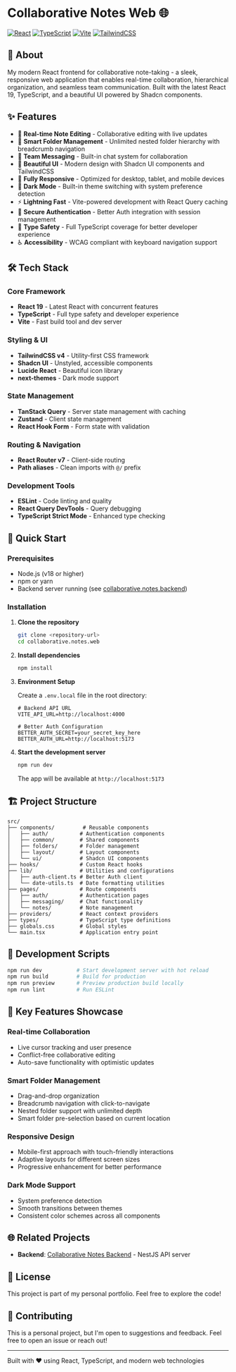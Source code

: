 # Collaborative Notes Web 🌐

[![React](https://img.shields.io/badge/React-20232A?style=for-the-badge&logo=react&logoColor=61DAFB)](https://reactjs.org/)
[![TypeScript](https://img.shields.io/badge/TypeScript-007ACC?style=for-the-badge&logo=typescript&logoColor=white)](https://www.typescriptlang.org/)
[![Vite](https://img.shields.io/badge/Vite-646CFF?style=for-the-badge&logo=vite&logoColor=white)](https://vitejs.dev/)
[![TailwindCSS](https://img.shields.io/badge/Tailwind_CSS-38B2AC?style=for-the-badge&logo=tailwind-css&logoColor=white)](https://tailwindcss.com/)

## 📖 About

My modern React frontend for collaborative note-taking - a sleek, responsive web application that enables real-time collaboration, hierarchical organization, and seamless team communication. Built with the latest React 19, TypeScript, and a beautiful UI powered by Shadcn components.

## ✨ Features

- 📝 **Real-time Note Editing** - Collaborative editing with live updates
- 📁 **Smart Folder Management** - Unlimited nested folder hierarchy with breadcrumb navigation
- 💬 **Team Messaging** - Built-in chat system for collaboration
- 🎨 **Beautiful UI** - Modern design with Shadcn UI components and TailwindCSS
- 📱 **Fully Responsive** - Optimized for desktop, tablet, and mobile devices
- 🌙 **Dark Mode** - Built-in theme switching with system preference detection
- ⚡ **Lightning Fast** - Vite-powered development with React Query caching
- 🔐 **Secure Authentication** - Better Auth integration with session management
- 🎯 **Type Safety** - Full TypeScript coverage for better developer experience
- ♿ **Accessibility** - WCAG compliant with keyboard navigation support

## 🛠️ Tech Stack

### Core Framework

- **React 19** - Latest React with concurrent features
- **TypeScript** - Full type safety and developer experience
- **Vite** - Fast build tool and dev server

### Styling & UI

- **TailwindCSS v4** - Utility-first CSS framework
- **Shadcn UI** - Unstyled, accessible components
- **Lucide React** - Beautiful icon library
- **next-themes** - Dark mode support

### State Management

- **TanStack Query** - Server state management with caching
- **Zustand** - Client state management
- **React Hook Form** - Form state with validation

### Routing & Navigation

- **React Router v7** - Client-side routing
- **Path aliases** - Clean imports with `@/` prefix

### Development Tools

- **ESLint** - Code linting and quality
- **React Query DevTools** - Query debugging
- **TypeScript Strict Mode** - Enhanced type checking

## 🚀 Quick Start

### Prerequisites

- Node.js (v18 or higher)
- npm or yarn
- Backend server running (see [collaborative.notes.backend](../collaborative.notes.backend))

### Installation

1. **Clone the repository**

   ```bash
   git clone <repository-url>
   cd collaborative.notes.web
   ```

2. **Install dependencies**

   ```bash
   npm install
   ```

3. **Environment Setup**

   Create a `.env.local` file in the root directory:

   ```env
   # Backend API URL
   VITE_API_URL=http://localhost:4000

   # Better Auth Configuration
   BETTER_AUTH_SECRET=your_secret_key_here
   BETTER_AUTH_URL=http://localhost:5173
   ```

4. **Start the development server**

   ```bash
   npm run dev
   ```

   The app will be available at `http://localhost:5173`

## 🏗️ Project Structure

```
src/
├── components/         # Reusable components
│   ├── auth/          # Authentication components
│   ├── common/        # Shared components
│   ├── folders/       # Folder management
│   ├── layout/        # Layout components
│   └── ui/            # Shadcn UI components
├── hooks/             # Custom React hooks
├── lib/               # Utilities and configurations
│   ├── auth-client.ts # Better Auth client
│   └── date-utils.ts  # Date formatting utilities
├── pages/             # Route components
│   ├── auth/          # Authentication pages
│   ├── messaging/     # Chat functionality
│   └── notes/         # Note management
├── providers/         # React context providers
├── types/             # TypeScript type definitions
├── globals.css        # Global styles
└── main.tsx           # Application entry point
```

## 🔧 Development Scripts

```bash
npm run dev           # Start development server with hot reload
npm run build         # Build for production
npm run preview       # Preview production build locally
npm run lint          # Run ESLint
```

## 🎨 Key Features Showcase

### Real-time Collaboration

- Live cursor tracking and user presence
- Conflict-free collaborative editing
- Auto-save functionality with optimistic updates

### Smart Folder Management

- Drag-and-drop organization
- Breadcrumb navigation with click-to-navigate
- Nested folder support with unlimited depth
- Smart folder pre-selection based on current location

### Responsive Design

- Mobile-first approach with touch-friendly interactions
- Adaptive layouts for different screen sizes
- Progressive enhancement for better performance

### Dark Mode Support

- System preference detection
- Smooth transitions between themes
- Consistent color schemes across all components

## 🌐 Related Projects

- **Backend**: [Collaborative Notes Backend](../collaborative.notes.backend) - NestJS API server

## 📝 License

This project is part of my personal portfolio. Feel free to explore the code!

## 🤝 Contributing

This is a personal project, but I'm open to suggestions and feedback. Feel free to open an issue or reach out!

---

Built with ❤️ using React, TypeScript, and modern web technologies
